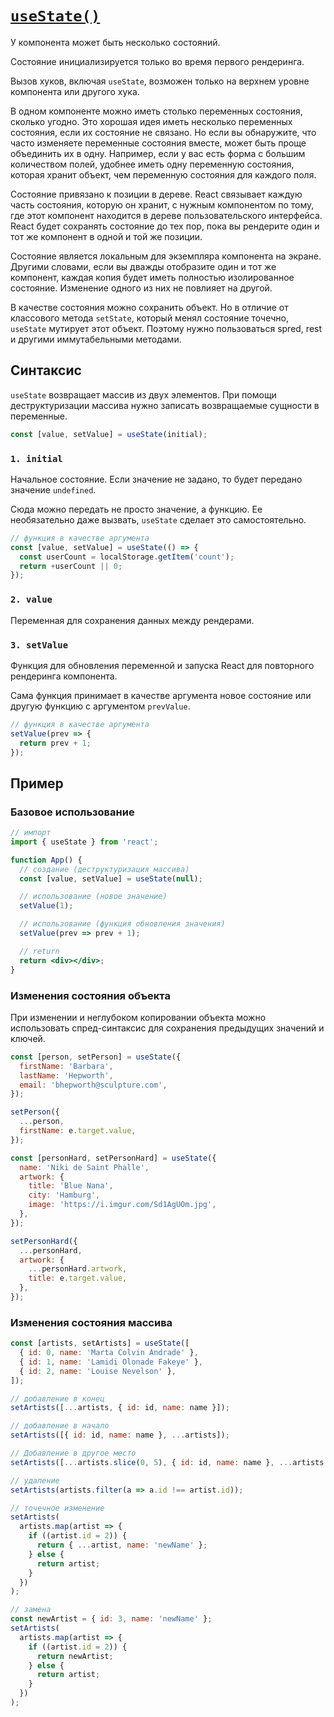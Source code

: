 # [`useState()`](../index.md)

У компонента может быть несколько состояний.

Состояние инициализируется только во время первого рендеринга.

Вызов хуков, включая `useState`, возможен только на верхнем уровне компонента или другого хука.

В одном компоненте можно иметь столько переменных состояния, сколько угодно. Это хорошая идея иметь несколько переменных состояния, если их состояние не связано. Но если вы обнаружите, что часто изменяете переменные состояния вместе, может быть проще объединить их в одну. Например, если у вас есть форма с большим количеством полей, удобнее иметь одну переменную состояния, которая хранит объект, чем переменную состояния для каждого поля.

Состояние привязано к позиции в дереве. React связывает каждую часть состояния, которую он хранит, с нужным компонентом по тому, где этот компонент находится в дереве пользовательского интерфейса. React будет сохранять состояние до тех пор, пока вы рендерите один и тот же компонент в одной и той же позиции.

Состояние является локальным для экземпляра компонента на экране. Другими словами, если вы дважды отобразите один и тот же компонент, каждая копия будет иметь полностью изолированное состояние. Изменение одного из них не повлияет на другой.

В качестве состояния можно сохранить объект. Но в отличие от классового метода `setState`, который менял состояние точечно, `useState` мутирует этот объект. Поэтому нужно пользоваться spred, rest и другими иммутабельными методами.

## Синтаксис

`useState` возвращает массив из двух элементов. При помощи деструктуризации массива нужно записать возвращаемые сущности в переменные.

```jsx
const [value, setValue] = useState(initial);
```

### `1. initial`

Начальное состояние. Если значение не задано, то будет передано значение `undefined`.

Сюда можно передать не просто значение, а функцию. Ее необязательно даже вызвать, `useState` сделает это самостоятельно.

```jsx
// функция в качестве аргумента
const [value, setValue] = useState(() => {
  const userCount = localStorage.getItem('count');
  return +userCount || 0;
});
```

### `2. value`

Переменная для сохранения данных между рендерами.

### `3. setValue`

Функция для обновления переменной и запуска React для повторного рендеринга компонента.

Сама функция принимает в качестве аргумента новое состояние или другую функцию с аргументом `prevValue`.

```jsx
// функция в качестве аргумента
setValue(prev => {
  return prev + 1;
});
```

## Пример

### Базовое использование

```jsx
// импорт
import { useState } from 'react';

function App() {
  // создание (деструктуризация массива)
  const [value, setValue] = useState(null);

  // использование (новое значение)
  setValue(1);

  // использование (функция обновления значения)
  setValue(prev => prev + 1);

  // return
  return <div></div>;
}
```

### Изменения состояния объекта

При изменении и неглубоком копировании объекта можно использовать спред-синтаксис для сохранения предыдущих значений и ключей.

```jsx
const [person, setPerson] = useState({
  firstName: 'Barbara',
  lastName: 'Hepworth',
  email: 'bhepworth@sculpture.com',
});

setPerson({
  ...person,
  firstName: e.target.value,
});
```

```jsx
const [personHard, setPersonHard] = useState({
  name: 'Niki de Saint Phalle',
  artwork: {
    title: 'Blue Nana',
    city: 'Hamburg',
    image: 'https://i.imgur.com/Sd1AgUOm.jpg',
  },
});

setPersonHard({
  ...personHard,
  artwork: {
    ...personHard.artwork,
    title: e.target.value,
  },
});
```

### Изменения состояния массива

```jsx
const [artists, setArtists] = useState([
  { id: 0, name: 'Marta Colvin Andrade' },
  { id: 1, name: 'Lamidi Olonade Fakeye' },
  { id: 2, name: 'Louise Nevelson' },
]);

// добавление в конец
setArtists([...artists, { id: id, name: name }]);

// добавление в начало
setArtists([{ id: id, name: name }, ...artists]);

// Добавление в другое место
setArtists([...artists.slice(0, 5), { id: id, name: name }, ...artists.slice(5)]);

// удаление
setArtists(artists.filter(a => a.id !== artist.id));

// точечное изменение
setArtists(
  artists.map(artist => {
    if ((artist.id = 2)) {
      return { ...artist, name: 'newName' };
    } else {
      return artist;
    }
  })
);

// замена
const newArtist = { id: 3, name: 'newName' };
setArtists(
  artists.map(artist => {
    if ((artist.id = 2)) {
      return newArtist;
    } else {
      return artist;
    }
  })
);
```
